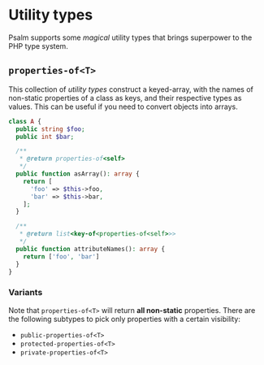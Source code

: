 # Utility types

Psalm supports some _magical_ utility types that brings superpower to the PHP type system.

## `properties-of<T>`

This collection of _utility types_ construct a keyed-array, with the names of non-static properties of a class as keys,
and their respective types as values. This can be useful if you need to convert objects into arrays.

```php
class A {
  public string $foo;
  public int $bar;

  /**
   * @return properties-of<self>
   */
  public function asArray(): array {
    return [
      'foo' => $this->foo,
      'bar' => $this->bar,
    ];
  }

  /**
   * @return list<key-of<properties-of<self>>>
   */
  public function attributeNames(): array {
    return ['foo', 'bar']
  }
}
```

### Variants

Note that `properties-of<T>` will return **all non-static** properties. There are the following subtypes to pick only
properties with a certain visibility:
- `public-properties-of<T>`
- `protected-properties-of<T>`
- `private-properties-of<T>`
